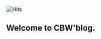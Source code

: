 
![Hits](https://hits.seeyoufarm.com/api/count/incr/badge.svg?url=https%3A%2F%2Fchobyungwoo.github.io&count_bg=%2379C83D&title_bg=%23555555&icon=&icon_color=%23111741&title=hits&edge_flat=false)

## Welcome to CBW'blog.

<script src="https://utteranc.es/client.js"
        repo="chobyungwoo/chobyungwoo.github.io"
        issue-term="pathname"
        label="cbw-issue"
        theme="github-light"
        crossorigin="anonymous"
        async>
</script>
